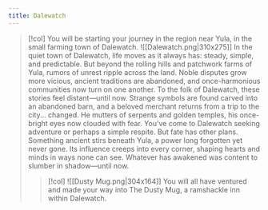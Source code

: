 ```yaml
---
title: Dalewatch
---
```



>[!col]
>You will be starting your journey in the region near Yula, in the small farming town of Dalewatch.
>![[Dalewatch.png|310x275]]
>In the quiet town of Dalewatch, life moves as it always has: steady, simple, and predictable. But beyond the rolling hills and patchwork farms of Yula, rumors of unrest ripple across the land. Noble disputes grow more vicious, ancient traditions are abandoned, and once-harmonious communities now turn on one another. 
>To the folk of Dalewatch, these stories feel distant—until now. Strange symbols are found carved into an abandoned barn, and a beloved merchant returns from a trip to the city... changed. He mutters of serpents and golden temples, his once-bright eyes now clouded with fear. 
>You’ve come to Dalewatch seeking adventure or perhaps a simple respite. But fate has other plans. Something ancient stirs beneath Yula, a power long forgotten yet never gone. Its influence creeps into every corner, shaping hearts and minds in ways none can see. Whatever has awakened was content to slumber in shadow—until now.
>>[!col]
>>![[Dusty Mug.png|304x164]]
>>You will all have ventured and made your way into The Dusty Mug, a ramshackle inn within Dalewatch.







